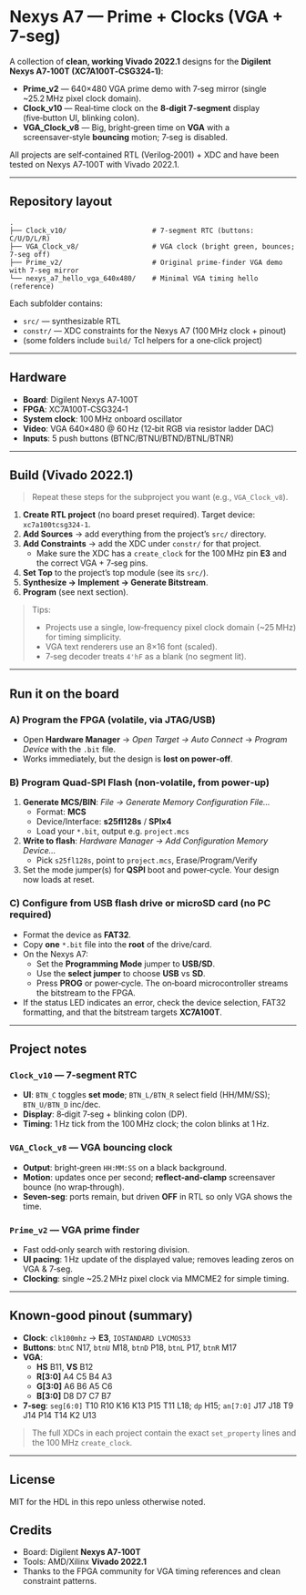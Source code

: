 # Nexys A7 — Prime + Clocks (VGA + 7‑seg)

A collection of **clean, working Vivado 2022.1** designs for the **Digilent Nexys A7‑100T (XC7A100T‑CSG324‑1)**:

- **Prime_v2** — 640×480 VGA prime demo with 7‑seg mirror (single ~25.2 MHz pixel clock domain).
- **Clock_v10** — Real‑time clock on the **8‑digit 7‑segment** display (five‑button UI, blinking colon).
- **VGA_Clock_v8** — Big, bright‑green time on **VGA** with a screensaver‑style **bouncing** motion; 7‑seg is disabled.

All projects are self‑contained RTL (Verilog‑2001) + XDC and have been tested on Nexys A7‑100T with Vivado 2022.1.

---

## Repository layout

```
.
├── Clock_v10/                     # 7‑segment RTC (buttons: C/U/D/L/R)
├── VGA_Clock_v8/                  # VGA clock (bright green, bounces; 7‑seg off)
├── Prime_v2/                      # Original prime‑finder VGA demo with 7‑seg mirror
└── nexys_a7_hello_vga_640x480/    # Minimal VGA timing hello (reference)
```

Each subfolder contains:
- `src/` — synthesizable RTL
- `constr/` — XDC constraints for the Nexys A7 (100 MHz clock + pinout)
- (some folders include `build/` Tcl helpers for a one‑click project)

---

## Hardware

- **Board**: Digilent Nexys A7‑100T
- **FPGA**: XC7A100T‑CSG324‑1
- **System clock**: 100 MHz onboard oscillator
- **Video**: VGA 640×480 @ 60 Hz (12‑bit RGB via resistor ladder DAC)
- **Inputs**: 5 push buttons (BTNC/BTNU/BTND/BTNL/BTNR)

---

## Build (Vivado 2022.1)

> Repeat these steps for the subproject you want (e.g., `VGA_Clock_v8`).

1. **Create RTL project** (no board preset required). Target device: `xc7a100tcsg324-1`.
2. **Add Sources** → add everything from the project’s `src/` directory.
3. **Add Constraints** → add the XDC under `constr/` for that project.
   - Make sure the XDC has a `create_clock` for the 100 MHz pin **E3** and the correct VGA + 7‑seg pins.
4. **Set Top** to the project’s top module (see its `src/`).
5. **Synthesize → Implement → Generate Bitstream**.
6. **Program** (see next section).

> Tips:
> - Projects use a single, low‑frequency pixel clock domain (~25 MHz) for timing simplicity.
> - VGA text renderers use an 8×16 font (scaled).
> - 7‑seg decoder treats `4'hF` as a blank (no segment lit).

---

## Run it on the board

### A) Program the FPGA (volatile, via JTAG/USB)
- Open **Hardware Manager** → *Open Target → Auto Connect* → *Program Device* with the `.bit` file.
- Works immediately, but the design is **lost on power‑off**.

### B) Program Quad‑SPI Flash (non‑volatile, from power‑up)
1. **Generate MCS/BIN**: *File → Generate Memory Configuration File…*
   - Format: **MCS**
   - Device/Interface: **s25fl128s** / **SPIx4**
   - Load your `*.bit`, output e.g. `project.mcs`
2. **Write to flash**: *Hardware Manager → Add Configuration Memory Device…*
   - Pick `s25fl128s`, point to `project.mcs`, Erase/Program/Verify
3. Set the mode jumper(s) for **QSPI** boot and power‑cycle. Your design now loads at reset.

### C) Configure from **USB flash drive** or **microSD card** (no PC required)
- Format the device as **FAT32**.
- Copy **one** `*.bit` file into the **root** of the drive/card.
- On the Nexys A7:
  - Set the **Programming Mode** jumper to **USB/SD**.
  - Use the **select jumper** to choose **USB** vs **SD**.
  - Press **PROG** or power‑cycle. The on‑board microcontroller streams the bitstream to the FPGA.
- If the status LED indicates an error, check the device selection, FAT32 formatting, and that the bitstream targets **XC7A100T**.

---

## Project notes

### `Clock_v10` — 7‑segment RTC
- **UI**: `BTN_C` toggles **set mode**; `BTN_L/BTN_R` select field (HH/MM/SS); `BTN_U/BTN_D` inc/dec.
- **Display**: 8‑digit 7‑seg + blinking colon (DP).
- **Timing**: 1 Hz tick from the 100 MHz clock; the colon blinks at 1 Hz.

### `VGA_Clock_v8` — VGA bouncing clock
- **Output**: bright‑green `HH:MM:SS` on a black background.
- **Motion**: updates once per second; **reflect‑and‑clamp** screensaver bounce (no wrap‑through).
- **Seven‑seg**: ports remain, but driven **OFF** in RTL so only VGA shows the time.

### `Prime_v2` — VGA prime finder
- Fast odd‑only search with restoring division.
- **UI pacing**: 1 Hz update of the displayed value; removes leading zeros on VGA & 7‑seg.
- **Clocking**: single ~25.2 MHz pixel clock via MMCME2 for simple timing.

---

## Known‑good pinout (summary)

- **Clock**: `clk100mhz` → **E3**, `IOSTANDARD LVCMOS33`
- **Buttons**: `btnC` N17, `btnU` M18, `btnD` P18, `btnL` P17, `btnR` M17
- **VGA**:
  - **HS** B11, **VS** B12
  - **R[3:0]** A4 C5 B4 A3
  - **G[3:0]** A6 B6 A5 C6
  - **B[3:0]** D8 D7 C7 B7
- **7‑seg**: `seg[6:0]` T10 R10 K16 K13 P15 T11 L18; `dp` H15; `an[7:0]` J17 J18 T9 J14 P14 T14 K2 U13

> The full XDCs in each project contain the exact `set_property` lines and the 100 MHz `create_clock`.

---

## License

MIT for the HDL in this repo unless otherwise noted.

## Credits

- Board: Digilent **Nexys A7‑100T**
- Tools: AMD/Xilinx **Vivado 2022.1**
- Thanks to the FPGA community for VGA timing references and clean constraint patterns.
